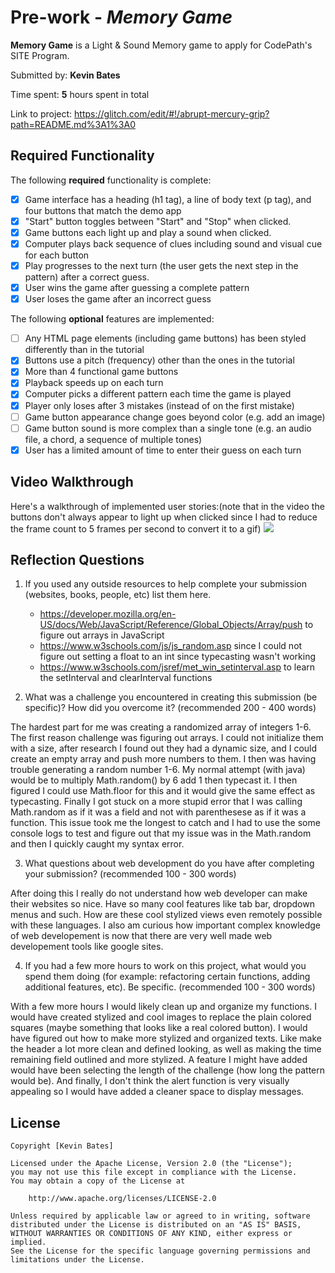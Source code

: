 # Pre-work - _Memory Game_

**Memory Game** is a Light & Sound Memory game to apply for CodePath's SITE Program.

Submitted by: **Kevin Bates**

Time spent: **5** hours spent in total

Link to project: https://glitch.com/edit/#!/abrupt-mercury-grip?path=README.md%3A1%3A0

## Required Functionality

The following **required** functionality is complete:

- [x] Game interface has a heading (h1 tag), a line of body text (p tag), and four buttons that match the demo app
- [x] "Start" button toggles between "Start" and "Stop" when clicked.
- [x] Game buttons each light up and play a sound when clicked.
- [x] Computer plays back sequence of clues including sound and visual cue for each button
- [x] Play progresses to the next turn (the user gets the next step in the pattern) after a correct guess.
- [x] User wins the game after guessing a complete pattern
- [x] User loses the game after an incorrect guess

The following **optional** features are implemented:

- [ ] Any HTML page elements (including game buttons) has been styled differently than in the tutorial
- [x] Buttons use a pitch (frequency) other than the ones in the tutorial
- [x] More than 4 functional game buttons
- [x] Playback speeds up on each turn
- [x] Computer picks a different pattern each time the game is played
- [x] Player only loses after 3 mistakes (instead of on the first mistake)
- [ ] Game button appearance change goes beyond color (e.g. add an image)
- [ ] Game button sound is more complex than a single tone (e.g. an audio file, a chord, a sequence of multiple tones)
- [x] User has a limited amount of time to enter their guess on each turn

## Video Walkthrough

Here's a walkthrough of implemented user stories:(note that in the video the buttons don't always appear to light up when clicked since I had to reduce the frame count to 5 frames per second to convert it to a gif)
![](https://imgur.com/vnB9jiZ.gif)


## Reflection Questions

1. If you used any outside resources to help complete your submission (websites, books, people, etc) list them here.
   - https://developer.mozilla.org/en-US/docs/Web/JavaScript/Reference/Global_Objects/Array/push to figure out arrays in JavaScript
   - https://www.w3schools.com/js/js_random.asp since I could not figure out setting a float to an int since typecasting wasn't working
   - https://www.w3schools.com/jsref/met_win_setinterval.asp to learn the setInterval and clearInterval functions

2. What was a challenge you encountered in creating this submission (be specific)? How did you overcome it? (recommended 200 - 400 words)

  The hardest part for me was creating a randomized array of integers 1-6. The first reason challenge was figuring out arrays. I could not initialize them with a size, after research I found out they had a dynamic size, and I could create an empty array and push more numbers to them.
  I then was having trouble generating a random number 1-6. My normal attempt (with java) would be to multiply Math.random() by 6 add 1 then typecast it. I then figured I could use Math.floor for this and it would give the same effect as typecasting.
  Finally I got stuck on a more stupid error that I was calling Math.random as if it was a field and not with parenthesese as if it was a function. This issue took me the longest to catch and I had to use the some console logs to test
  and figure out that my issue was in the Math.random and then I quickly caught my syntax error.

3. What questions about web development do you have after completing your submission? (recommended 100 - 300 words)

After doing this I really do not understand how web developer can make their websites so nice. Have so many cool features like tab bar, dropdown menus and such. How are these cool stylized views even remotely possible with 
these languages. I also am curious how important complex knowledge of web developement is now that there are very well made web developement tools like google sites.
  

4. If you had a few more hours to work on this project, what would you spend them doing (for example: refactoring certain functions, adding additional features, etc). Be specific. (recommended 100 - 300 words)
   
  With a few more hours I would likely clean up and organize my functions. I would have created stylized and cool images to replace the
plain colored squares (maybe something that looks like a real colored button). I would have figured out how to make more stylized and organized texts. Like make the header a lot more clean and defined looking, as well as
making the time remaining field outlined and more stylized. A feature I might have added would have been selecting the length of the challenge (how long the pattern would be). And finally,
 I don't think the alert function is very visually appealing so I would have added a cleaner space to display messages.

## License

    Copyright [Kevin Bates]

    Licensed under the Apache License, Version 2.0 (the "License");
    you may not use this file except in compliance with the License.
    You may obtain a copy of the License at

        http://www.apache.org/licenses/LICENSE-2.0

    Unless required by applicable law or agreed to in writing, software
    distributed under the License is distributed on an "AS IS" BASIS,
    WITHOUT WARRANTIES OR CONDITIONS OF ANY KIND, either express or implied.
    See the License for the specific language governing permissions and
    limitations under the License.
